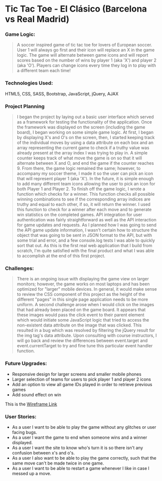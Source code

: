 # Tic Tac Toe - El Clásico (Barcelona vs Real Madrid)

### Game Logic:

> A soccer inspired game of tic tac toe for lovers of European soccer. User 1
> will always go first and their icon will replace an X in the game logic.
> The game will alternate between game icons and will report scores based on
> the number of wins by player 1 (aka 'X') and player 2 (aka 'O'). Players can
> change icons every time they log in to play with a different team each time!

### Technologies Used:

HTML5, CSS, SASS, Bootstrap, JavaScript, jQuery, AJAX

### Project Planning

>I began the project by laying out a basic user interface which served as a
>framework for testing the functionality of the application. Once the framework
>was displayed on the screen (including the game board), I began working on
>some simple game logic. At first, I began by displaying X's and O's on the
>screen, then, I started keeping track of the individual moves by using a data
>attribute on each box and an array representing the current game to check if
>a truthy value was already present at the array index I was trying to play in.
>A simple counter keeps track of what move the game is on so that it will
>alternate between X and O, and end the game if the counter reaches 9.
>From there, the game logic remained the same; however, to accompany my soccer theme,
>I made it so the user can pick an icon that will represent player 1 (aka 'X').
>In the future, it is simple enough to add many different team icons allowing
>the user to pick an icon for both Player 1 and Player 2. To finish off the game logic,
>I wrote a function which checks for a winner. This function checks all possible
>winning combinations to see if the corresponding array indices are truthy and
>equal to each other, if so, it will return the winner. I used this function
>to check for a winner after each move and to generate win statistics on the
>completed games. API integration for user authentication was fairly straightforward
>as well as the API interaction for game updates and requests. As I planned how I
>was going to send the API game update information, I wasn't certain how to structure
>the object that was going to be sent in JSON format to the API, but with some trial
>and error, and a few console.log tests I was able to quickly sort that out.
>As this is the first real web application that I build from scratch, I'm quite
>satisfied with the final product and what I was able to accomplish at the end
>of this first project.

### Challenges:

> There is an ongoing issue with displaying the game view on larger monitors; however,
> the game works on most laptops and has been optimized for "larger" mobile
> devices. In general, it would make sense to review the CSS component of this
> project as the height of the different "pages" in this single page application
> needs to be more uniform. A second challenge arose when I would click on the
> images that had already been placed on the game board. It appears that these
> images would pass the click event to their parent element which would initiate
> some JavaScript logic that tried to access the non-existent data attribute on
> the image that was clicked. This resulted in a bug which was resolved by
> filtering the jQuery result for the img tag's data attribute. Upon consulting
> with course instructors, I will go back and review the differences between
> event.target and event.currentTarget to try and fine tune this particular
> event handler function.


### Future Upgrades:

* Responsive design for larger screens and smaller mobile phones
* Larger selection of teams for users to pick player 1 and player 2 icons
* Add an option to view all game IDs played in order to retrieve previous games
* Add sound effect on win

This is the [Wireframe Link](https://media.git.generalassemb.ly/user/27494/files/07cc6880-8478-11ea-9725-93e2c6dd2d76)

### User Stories:

* As a user I want to be able to play the game without any glitches or user facing bugs.
* As a user I want the game to end when someone wins and a winner displayed.
* As a user I want the site to know who's turn it is so there isn't any confusion between x's and o's.
* As a user I also want to be able to play the game correctly, such that the same move can't be made twice in one game.
* As a user I want to be able to restart a game whenever I like in case I messed up a move.
